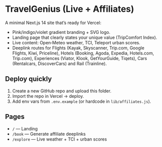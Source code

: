 # TravelGenius (Live + Affiliates)

A minimal Next.js 14 site that’s ready for Vercel:
- Pink/indigo/violet gradient branding + SVG logo.
- Landing page that clearly states your unique value (TripComfort Index).
- Live content: Open‑Meteo weather, TCI, Teleport urban scores.
- Deeplink routes for Flights (Kayak, Skyscanner, Trip.com, Google Flights, Kiwi, Priceline),
  Hotels (Booking, Agoda, Expedia, Hotels.com, Trip.com), Experiences (Viator, Klook, GetYourGuide, Tiqets),
  Cars (Rentalcars, DiscoverCars) and Rail (Trainline).

## Deploy quickly
1) Create a new GitHub repo and upload this folder.
2) Import the repo in Vercel → deploy.
3) Add env vars from `.env.example` (or hardcode in `lib/affiliates.js`).

## Pages
- `/` — Landing
- `/book` — Generate affiliate deeplinks
- `/explore` — Live weather + TCI + urban scores
